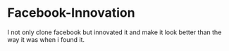 # Facebook-Innovation
I not only clone facebook but innovated it and make it look better than the way it was when i found it.
